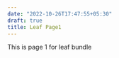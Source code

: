 ```yaml
---
date: "2022-10-26T17:47:55+05:30"
draft: true
title: Leaf Page1
---
```


This is page 1 for leaf bundle